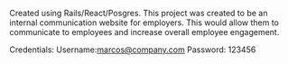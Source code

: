 Created using Rails/React/Posgres. This project was created to be an internal communication website for employers. This would allow them to communicate to employees and increase overall employee engagement.

Credentials:
Username:marcos@company.com
Password: 123456
